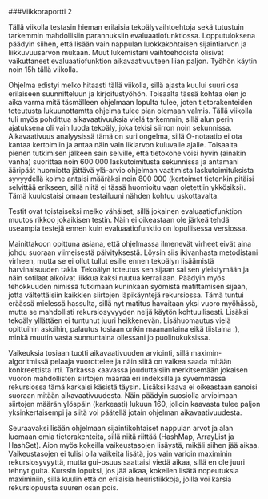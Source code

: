 ###Viikkoraportti 2

Tällä viikolla testasin hieman erilaisia tekoälyvaihtoehtoja sekä tutustuin tarkemmin mahdollisiin parannuksiin evaluaatiofunktiossa. Lopputuloksena päädyin siihen, että lisään vain nappulan luokkakohtaisen sijaintiarvon ja liikkuvuusarvon mukaan. Muut lukemistani vaihtoehdoista olisivat vaikuttaneet evaluaatiofunktion aikavaativuuteen liian paljon. Työhön käytin noin 15h tällä viikolla.

Ohjelma edistyi melko hitaasti tällä viikolla, sillä ajasta kuului suuri osa erilaiseen suunnitteluun ja kirjoitustyöhön. Toisaalta tässä kohtaa olen jo aika varma mitä täsmälleen ohjelmaan lopulta tulee, joten tietorakenteiden toteutusta lukuunottamtta ohjelma tulee pian olemaan valmis. Tällä viikolla tuli myös pohdittua aikavaativuuksia vielä tarkemmin, sillä alun perin ajatuksena oli vain luoda tekoäly, joka tekisi siirron noin sekunnissa. Aikavaativuus analyysissä tämä on suri ongelma, sillä O-notaatio ei ota kantaa kertoimiin ja antaa näin vain likiarvon kuluvalle ajalle. Toisaalta pienen tutkimisen jälkeen sain selville, että tietokone voisi hyvin (ainakin vanha) suorittaa noin 600 000 laskutoimitusta sekunnissa ja antamani ääripäät huomiotta jättävä ylä-arvio ohjelman vaatimista laskutoimituksista syvyydellä kolme antaisi määräksi noin 800 000 (kertoimet tietenkin pitäisi selvittää erikseen, sillä niitä ei tässä huomioitu vaan oletettiin ykkösiksi). Tämä kuulostaisi omaan testailuuni nähden kohtuu uskottavalta.

Testit ovat toistaiseksi melko vähäiset, sillä jokainen evaluaatiofunktion muutos rikkoo jokaikisen testin. Näin ei oikeastaan ole järkeä tehdä useampia testejä ennen kuin evaluaatiofunktio on lopullisessa versiossa.

Mainittakoon opittuna asiana, että ohjelmassa ilmenevät virheet eivät aina johdu suoraan viimeisestä päivityksestä. Löysin siis ikivanhasta metodistani virheen, mutta se ei ollut tullut esille ennen tekoälyn lisäämistä harvinaisuuden takia. Tekoälyn toteutus sen sijaan sai sen yleistymään ja näin sotilaat alkoivat liikkua kaksi ruutua kerrallaan. Päädyin myös tehokkuuden nimissä tutkimaan kuninkaan syömistä matittamisen sijaan, jotta vältettäisiin kaikkien siirtojen läpikäyntejä rekursiossa. Tämä tuntui eräässä mielessä hassulta, sillä nyt matitus havaitaan yksi vuoro myöhässä, mutta se mahdollisti rekursiosyvyyden neljä käytön kohtuullisesti. Lisäksi tekoäly yllättäen ei tuntunut juuri heikkenevän. Lisähuomautus vielä opittuihin asioihin, palautus tosiaan onkin maanantaina eikä tiistaina :), minkä muutin vasta sunnuntaina ollessani jo puolinukuksissa.

Vaikeuksia tosiaan tuotti aikavaativuuden arviointi, sillä maximin-algoritmissä pelaaja vuorottelee ja näin siitä on vaikea saada mitään konkreettista irti. Tarkassa kaavassa jouduttaisiin merkitsemään jokaisen vuoron mahdollisten siirtojen määrää eri indeksillä ja syvemmässä rekursiossa tämä karkaisi käsistä täysin. Lisäksi kaava ei oikeastaan sanoisi suoraan mitään aikavaativuudesta. Näin päädyin suosiolla arvioimaan siirtojen määrän ylöspäin (karkeasti) lukuun 160, jolloin kaavasta tulee paljon yksinkertaisempi ja siitä voi päätellä jotain ohjelman aikavaativuudesta.

Seuraavaksi lisään ohjelmaan sijaintikohtaiset nappulan arvot ja alan luomaan omia tietorakenteita, sillä niitä riittää (HashMap, ArrayList ja HashSet). Aion myös kokeilla vaikeustasojen lisäystä, mikäli siihen jää aikaa. Vaikeustasojen ei tulisi olla vaikeita lisätä, jos vain varioin maximinin rekursiosyvyyttä, mutta gui-osuus saattaisi viedä aikaa, sillä en ole juuri tehnyt guita. Kurssin lopuksi, jos jää aikaa, kokeilen lisätä nopeutuksia maximiniin, sillä kuulin että on erilaisia heuristiikkoja, joilla voi karsia rekursiopuusta suuren osan pois.
